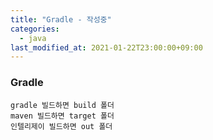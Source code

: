 ```yaml
---
title: "Gradle - 작성중"
categories: 
  - java
last_modified_at: 2021-01-22T23:00:00+09:00
---
```

    
### Gradle
    gradle 빌드하면 build 폴더
    maven 빌드하면 target 폴더
    인텔리제이 빌드하면 out 폴더
